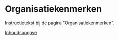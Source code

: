 Organisatiekenmerken 
=================

Instructietekst bij de pagina "Organisatiekenmerken".

[Inhoudsopgave](../index.md)
